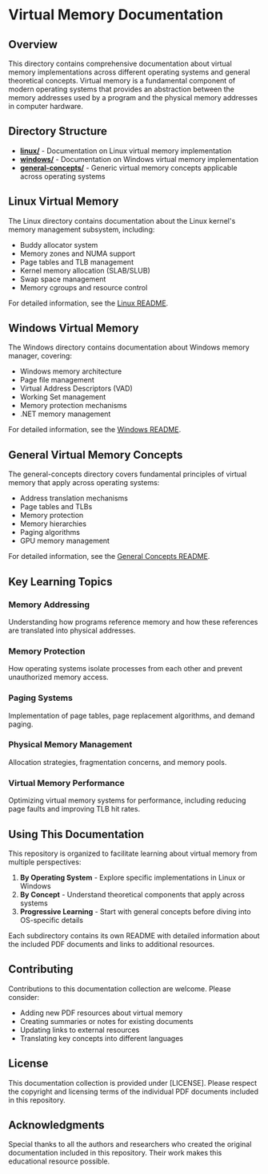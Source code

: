 # Virtual Memory Documentation

## Overview

This directory contains comprehensive documentation about virtual memory implementations across different operating systems and general theoretical concepts. Virtual memory is a fundamental component of modern operating systems that provides an abstraction between the memory addresses used by a program and the physical memory addresses in computer hardware.

## Directory Structure

- **[linux/](./linux/)** - Documentation on Linux virtual memory implementation
- **[windows/](./windows/)** - Documentation on Windows virtual memory implementation
- **[general-concepts/](./general-concepts/)** - Generic virtual memory concepts applicable across operating systems

## Linux Virtual Memory

The Linux directory contains documentation about the Linux kernel's memory management subsystem, including:

- Buddy allocator system
- Memory zones and NUMA support
- Page tables and TLB management
- Kernel memory allocation (SLAB/SLUB)
- Swap space management
- Memory cgroups and resource control

For detailed information, see the [Linux README](./linux/README.md).

## Windows Virtual Memory

The Windows directory contains documentation about Windows memory manager, covering:

- Windows memory architecture
- Page file management
- Virtual Address Descriptors (VAD)
- Working Set management
- Memory protection mechanisms
- .NET memory management

For detailed information, see the [Windows README](./windows/README.md).

## General Virtual Memory Concepts

The general-concepts directory covers fundamental principles of virtual memory that apply across operating systems:

- Address translation mechanisms
- Page tables and TLBs
- Memory protection
- Memory hierarchies
- Paging algorithms
- GPU memory management

For detailed information, see the [General Concepts README](./general-concepts/README.md).

## Key Learning Topics

### Memory Addressing
Understanding how programs reference memory and how these references are translated into physical addresses.

### Memory Protection
How operating systems isolate processes from each other and prevent unauthorized memory access.

### Paging Systems
Implementation of page tables, page replacement algorithms, and demand paging.

### Physical Memory Management
Allocation strategies, fragmentation concerns, and memory pools.

### Virtual Memory Performance
Optimizing virtual memory systems for performance, including reducing page faults and improving TLB hit rates.

## Using This Documentation

This repository is organized to facilitate learning about virtual memory from multiple perspectives:

1. **By Operating System** - Explore specific implementations in Linux or Windows
2. **By Concept** - Understand theoretical components that apply across systems
3. **Progressive Learning** - Start with general concepts before diving into OS-specific details

Each subdirectory contains its own README with detailed information about the included PDF documents and links to additional resources.

## Contributing

Contributions to this documentation collection are welcome. Please consider:

- Adding new PDF resources about virtual memory
- Creating summaries or notes for existing documents
- Updating links to external resources
- Translating key concepts into different languages

## License

This documentation collection is provided under [LICENSE]. Please respect the copyright and licensing terms of the individual PDF documents included in this repository.

## Acknowledgments

Special thanks to all the authors and researchers who created the original documentation included in this repository. Their work makes this educational resource possible.
